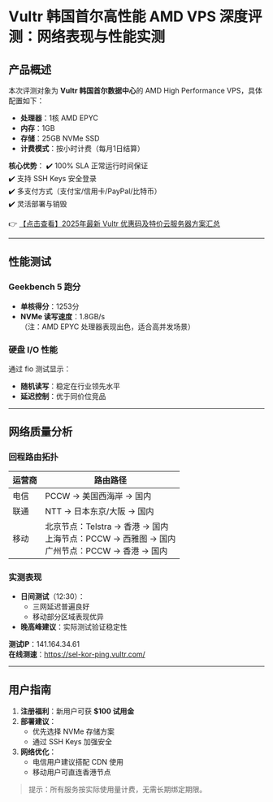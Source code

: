 # Vultr 韩国首尔高性能 AMD VPS 深度评测：网络表现与性能实测

## 产品概述

本次评测对象为 **Vultr 韩国首尔数据中心**的 AMD High Performance VPS，具体配置如下：
- **处理器**：1核 AMD EPYC
- **内存**：1GB
- **存储**：25GB NVMe SSD
- **计费模式**：按小时计费（每月1日结算）

**核心优势**：
✔️ 100% SLA 正常运行时间保证  
✔️ 支持 SSH Keys 安全登录  
✔️ 多支付方式（支付宝/信用卡/PayPal/比特币）  
✔️ 灵活部署与销毁

👉 [【点击查看】2025年最新 Vultr 优惠码及特价云服务器方案汇总](https://bit.ly/VuLtr)

---

## 性能测试

### Geekbench 5 跑分
- **单核得分**：1253分  
- **NVMe 读写速度**：1.8GB/s  
（注：AMD EPYC 处理器表现出色，适合高并发场景）

### 硬盘 I/O 性能
通过 fio 测试显示：
- **随机读写**：稳定在行业领先水平  
- **延迟控制**：优于同价位竞品

---

## 网络质量分析

### 回程路由拓扑
| 运营商 | 路由路径 |
|--------|----------|
| 电信   | PCCW → 美国西海岸 → 国内 |
| 联通   | NTT → 日本东京/大阪 → 国内 |
| 移动   | 北京节点：Telstra → 香港 → 国内<br>上海节点：PCCW → 西雅图 → 国内<br>广州节点：PCCW → 香港 → 国内 |

### 实测表现
- **日间测试**（12:30）：
  - 三网延迟普遍良好
  - 移动部分区域表现优异
- **晚高峰建议**：实际测试验证稳定性

**测试IP**：141.164.34.61  
**在线测速**：https://sel-kor-ping.vultr.com/

---

## 用户指南
1. **注册福利**：新用户可获 **$100 试用金**  
2. **部署建议**：  
   - 优先选择 NVMe 存储方案  
   - 通过 SSH Keys 加强安全  
3. **网络优化**：  
   - 电信用户建议搭配 CDN 使用  
   - 移动用户可直连香港节点

> 提示：所有服务按实际使用量计费，无需长期绑定期限。